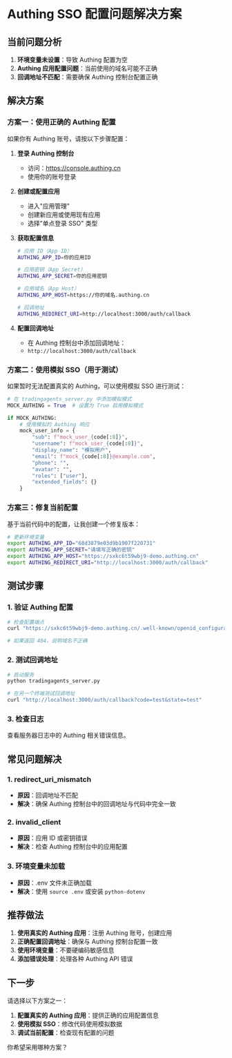 # Authing SSO 配置问题解决方案

## 当前问题分析

1. **环境变量未设置**：导致 Authing 配置为空
2. **Authing 应用配置问题**：当前使用的域名可能不正确
3. **回调地址不匹配**：需要确保 Authing 控制台配置正确

## 解决方案

### 方案一：使用正确的 Authing 配置

如果你有 Authing 账号，请按以下步骤配置：

1. **登录 Authing 控制台**
   - 访问：https://console.authing.cn
   - 使用你的账号登录

2. **创建或配置应用**
   - 进入"应用管理"
   - 创建新应用或使用现有应用
   - 选择"单点登录 SSO" 类型

3. **获取配置信息**
   ```bash
   # 应用 ID（App ID）
   AUTHING_APP_ID=你的应用ID
   
   # 应用密钥（App Secret）
   AUTHING_APP_SECRET=你的应用密钥
   
   # 应用域名（App Host）
   AUTHING_APP_HOST=https://你的域名.authing.cn
   
   # 回调地址
   AUTHING_REDIRECT_URI=http://localhost:3000/auth/callback
   ```

4. **配置回调地址**
   - 在 Authing 控制台中添加回调地址：
   - `http://localhost:3000/auth/callback`

### 方案二：使用模拟 SSO（用于测试）

如果暂时无法配置真实的 Authing，可以使用模拟 SSO 进行测试：

```python
# 在 tradingagents_server.py 中添加模拟模式
MOCK_AUTHING = True  # 设置为 True 启用模拟模式

if MOCK_AUTHING:
    # 使用模拟的 Authing 响应
    mock_user_info = {
        "sub": f"mock_user_{code[:8]}",
        "username": f"mock_user_{code[:8]}",
        "display_name": "模拟用户",
        "email": f"mock_{code[:8]}@example.com",
        "phone": "",
        "avatar": "",
        "roles": ["user"],
        "extended_fields": {}
    }
```

### 方案三：修复当前配置

基于当前代码中的配置，让我创建一个修复版本：

```bash
# 更新环境变量
export AUTHING_APP_ID="68d3879e03d9b1907f220731"
export AUTHING_APP_SECRET="请填写正确的密钥"
export AUTHING_APP_HOST="https://sxkc6t59wbj9-demo.authing.cn"
export AUTHING_REDIRECT_URI="http://localhost:3000/auth/callback"
```

## 测试步骤

### 1. 验证 Authing 配置
```bash
# 检查配置端点
curl "https://sxkc6t59wbj9-demo.authing.cn/.well-known/openid_configuration"

# 如果返回 404，说明域名不正确
```

### 2. 测试回调地址
```bash
# 启动服务
python tradingagents_server.py

# 在另一个终端测试回调地址
curl "http://localhost:3000/auth/callback?code=test&state=test"
```

### 3. 检查日志
查看服务器日志中的 Authing 相关错误信息。

## 常见问题解决

### 1. redirect_uri_mismatch
- **原因**：回调地址不匹配
- **解决**：确保 Authing 控制台中的回调地址与代码中完全一致

### 2. invalid_client
- **原因**：应用 ID 或密钥错误
- **解决**：检查 Authing 控制台中的应用配置

### 3. 环境变量未加载
- **原因**：.env 文件未正确加载
- **解决**：使用 `source .env` 或安装 `python-dotenv`

## 推荐做法

1. **使用真实的 Authing 应用**：注册 Authing 账号，创建应用
2. **正确配置回调地址**：确保与 Authing 控制台配置一致
3. **使用环境变量**：不要硬编码敏感信息
4. **添加错误处理**：处理各种 Authing API 错误

## 下一步

请选择以下方案之一：

1. **配置真实的 Authing 应用**：提供正确的应用配置信息
2. **使用模拟 SSO**：修改代码使用模拟数据
3. **调试当前配置**：检查现有配置的问题

你希望采用哪种方案？
